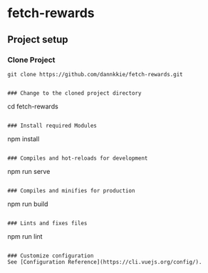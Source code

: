 # fetch-rewards

## Project setup

### Clone Project
```
git clone https://github.com/dannkkie/fetch-rewards.git


### Change to the cloned project directory
```
cd fetch-rewards
```

### Install required Modules
```
npm install
```

### Compiles and hot-reloads for development
```
npm run serve
```

### Compiles and minifies for production
```
npm run build
```

### Lints and fixes files
```
npm run lint
```

### Customize configuration
See [Configuration Reference](https://cli.vuejs.org/config/).
